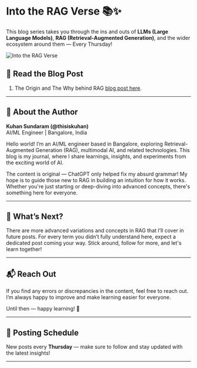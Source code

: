 # Into the RAG Verse 📚✨

This blog series takes you through the ins and outs of **LLMs (Large Language Models)**, **RAG (Retrieval-Augmented Generation)**, and the wider ecosystem around them — Every Thursday!

![Into the RAG Verse](Into-The-Rag-Verse\assets\hero.jpg)

## 📖 Read the Blog Post

1. The Origin and The Why behind RAG [blog post here](https://medium.com/@thisiskuhan/into-the-rag-verse-the-origin-and-the-why-0b80350d1e17).

---

## 🧑 About the Author

**Kuhan Sundaram (@thisiskuhan)**  
AI/ML Engineer | Bangalore, India

Hello world! I’m an AI/ML engineer based in Bangalore, exploring Retrieval-Augmented Generation (RAG), multimodal AI, and related technologies. This blog is my journal, where I share learnings, insights, and experiments from the exciting world of AI.

The content is original — ChatGPT only helped fix my absurd grammar! My hope is to guide those new to RAG in building an intuition for how it works. Whether you're just starting or deep-diving into advanced concepts, there's something here for everyone.

---

## 🚀 What’s Next?

There are more advanced variations and concepts in RAG that I’ll cover in future posts. For every term you didn’t fully understand here, expect a dedicated post coming your way. Stick around, follow for more, and let's learn together!

---

## 📬 Reach Out

If you find any errors or discrepancies in the content, feel free to reach out. I’m always happy to improve and make learning easier for everyone.

Until then — happy learning! 🚀

---

## 📅 Posting Schedule

New posts every **Thursday** — make sure to follow and stay updated with the latest insights!

---

